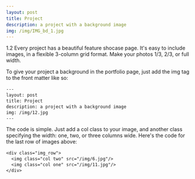 ```yaml
---
layout: post
title: Project
description: a project with a background image
img: /img/IMG_bd_1.jpg
---
```


1.2 Every project has a beautiful feature shocase page. It's easy to include images, in a flexible 3-column grid format. Make your photos 1/3, 2/3, or full width.

To give your project a background in the portfolio page, just add the img tag to the front matter like so: 

	---
	layout: post
	title: Project
	description: a project with a background image
	img: /img/12.jpg
	---


<!-- 
<div class="img_row">
		<img class="col one rotate90" src="{{ site.baseurl }}/img/IMG_flower_1.jpg" alt="" title="example image"/>
		<img class="col one rotate90" src="{{ site.baseurl }}/img/IMG_flower_2.jpg" alt="" title="example image"/>
		<img class="col one rotate90" src="{{ site.baseurl }}/img/IMG_flower_3.jpg" alt="" title="example image"/>
</div>
<br/>
<div class="img_row">
	<img class="col one" src="{{ site.baseurl }}/img/IMG_sf_1.jpg" alt="" title="example image"/>
	<img class="col one rotate90" src="{{ site.baseurl }}/img/IMG_sf_2.jpg" alt="" title="example image"/>
	<img class="col one rotate90" src="{{ site.baseurl }}/img/IMG_flower_4.jpg" alt="" title="example image"/>
</div>
<br/>
<div class="img_row">
	<img class="col one" src="{{ site.baseurl }}/img/IMG_bd_1.jpg" alt="" title="example image"/>
	<img class="col one rotate90" src="{{ site.baseurl }}/img/IMG_bd_2.jpg" alt="" title="example image"/>
	<img class="col one" src="{{ site.baseurl }}/img/IMG_chi_1.jpg" alt="" title="example image"/>
</div>
<br/>
<div class="col three caption">
	Caption photos easily. On the left, a road goes through a tunnel. Middle, leaves artistically fall in a hipster photoshoot. Right, in another hipster photoshoot, a lumberjack grasps a handful of pine needles.
</div>
<br/>
<div class="img_row">
	<img class="col three caption rotate90" src="{{ site.baseurl }}/img/IMG_chi_2.jpg" alt="" title="example image"/>
</div>
<br/>

<div class="col three caption">
	This image can also have a caption. It's like magic. 
</div>

check! You can also put regular text between your rows of images. Say you wanted to write a little bit about your project before you posted the rest of the images. You describe how you toiled, sweated, *bled* for your project, and then.... you reveal it's glory in the next row of images.


<div class="img_row">
	<img class="col two" src="{{ site.baseurl }}/img/IMG_sf_1.jpg" alt="" title="example image"/>
	<img class="col one rotate90" src="{{ site.baseurl }}/img/IMG_sf_2.jpg" alt="" title="example image"/>
</div>

<br/>
<div class="col three caption">
	You can also have artistically styled 2/3 + 1/3 images, like these.
</div>


<br/><br/><br/>
 -->



The code is simple. Just add a col class to your image, and another class specifying the width: one, two, or three columns wide. Here's the code for the last row of images above: 

	<div class="img_row">
	  <img class="col two" src="/img/6.jpg"/>
	  <img class="col one" src="/img/11.jpg"/>
	</div>
